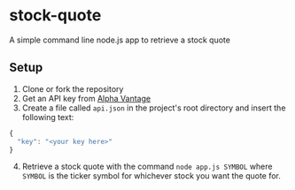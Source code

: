 # stock-quote
A simple command line node.js app to retrieve a stock quote

## Setup
1. Clone or fork the repository
2. Get an API key from [Alpha Vantage](https://www.alphavantage.co/)
3. Create a file called `api.json` in the project's root directory and insert the following text:
```javascript
{
  "key": "<your key here>"
}
```
4. Retrieve a stock quote with the command `node app.js SYMBOL` where `SYMBOL` is the ticker symbol for whichever stock you want the quote for. 
